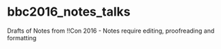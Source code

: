 # bbc2016_notes_talks
Drafts of Notes from !!Con 2016 - Notes require editing, proofreading and formatting
